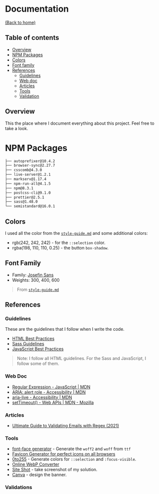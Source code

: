 # Documentation
[(Back to home)](https://github.com/vanzasetia/base-apparel-coming-soon-page#readme)

## Table of contents
- [Overview](#overview)
- [NPM Packages](#npm-packages)
- [Colors](#colors)
- [Font family](#font-family)
- [References](#references)
  - [Guidelines](#guidelines)
  - [Web doc](#web-doc)
  - [Articles](#articles)
  - [Tools](#tools)
  - [Validation](#validation)

## Overview
This the place where I document everything about this project. Feel free to take a look.

# NPM Packages

```txt
├── autoprefixer@10.4.2
├── browser-sync@2.27.7
├── csscomb@4.3.0
├── live-server@1.2.1
├── markserv@1.17.4
├── npm-run-all@4.1.5
├── npm@8.3.1
├── postcss-cli@9.1.0
├── prettier@2.5.1
├── sass@1.48.0
└── semistandard@16.0.1
```

## Colors
I used all the color from the [`style-guide.md`](../style-guide.md) and some additional colors:
- rgb(242, 242, 242) - for the `::selection` color.
- rgba(198, 110, 110, 0.25) - the button `box-shadow`.

## Font Family
- Family: [Josefin Sans](https://fonts.google.com/specimen/Josefin+Sans)
- Weights: 300, 400, 600

> From [`style-guide.md`](../style-guide.md)

## References

### Guidelines

These are the guidelines that I follow when I write the code.
- [HTML Best Practices](https://github.com/hail2u/html-best-practices)
- [Sass Guidelines](https://sass-guidelin.es/)
- [JavaScript Best Practices](https://www.w3.org/wiki/JavaScript_best_practices)

> Note: I follow all HTML guidelines. For the Sass and JavaScript, I follow some of them.

### Web Doc
- [Regular Expression - JavaScript | MDN](https://developer.mozilla.org/en-US/docs/Web/JavaScript/Guide/Regular_Expressions)
- [ARIA: alert role - Accessibility | MDN](https://developer.mozilla.org/en-US/docs/Web/Accessibility/ARIA/Roles/Alert_Role)
- [aria-live - Accessibility | MDN](https://developer.mozilla.org/en-US/docs/Web/Accessibility/ARIA/Attributes/aria-live)
- [setTimeout() - Web APIs | MDN - Mozilla](https://developer.mozilla.org/en-US/docs/Web/API/setTimeout)

### Articles
- [Ultimate Guide to Validating Emails with Regex (2021)](https://www.abstractapi.com/tools/email-regex-guide)

### Tools
- [font-face generator](https://everythingfonts.com/font-face) - Generate the `woff2` and `woff` from `ttf`
- [Favicon Generator for perfect icons on all browsers](https://realfavicongenerator.net/)
- [0to255](https://www.0to255.com/) - Generate colors for `::selection` and `:focus-visible`.
- [Online WebP Converter](https://ezgif.com/jpg-to-webp)
- [Site Shot](https://www.site-shot.com/) - take screenshot of my solution.
- [Canva](https://canva.com) - design the banner.

### Validations
